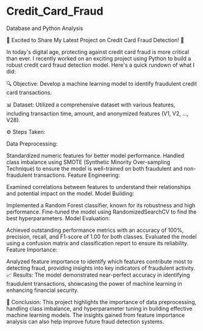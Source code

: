 # Credit_Card_Fraud
Database and Python Analysis

🚀 Excited to Share My Latest Project on Credit Card Fraud Detection! 🚀

In today's digital age, protecting against credit card fraud is more critical than ever. I recently worked on an exciting project using Python to build a robust credit card fraud detection model. Here's a quick rundown of what I did:

🔍 Objective:
Develop a machine learning model to identify fraudulent credit card transactions.

📊 Dataset:
Utilized a comprehensive dataset with various features, including transaction time, amount, and anonymized features (V1, V2, ..., V28).

⚙️ Steps Taken:

Data Preprocessing:

Standardized numeric features for better model performance.
Handled class imbalance using SMOTE (Synthetic Minority Over-sampling Technique) to ensure the model is well-trained on both fraudulent and non-fraudulent transactions.
Feature Engineering:

Examined correlations between features to understand their relationships and potential impact on the model.
Model Building:

Implemented a Random Forest classifier, known for its robustness and high performance.
Fine-tuned the model using RandomizedSearchCV to find the best hyperparameters.
Model Evaluation:

Achieved outstanding performance metrics with an accuracy of 100%, precision, recall, and F1-score of 1.00 for both classes.
Evaluated the model using a confusion matrix and classification report to ensure its reliability.
Feature Importance:

Analyzed feature importance to identify which features contribute most to detecting fraud, providing insights into key indicators of fraudulent activity.
📈 Results:
The model demonstrated near-perfect accuracy in identifying fraudulent transactions, showcasing the power of machine learning in enhancing financial security.

🌟 Conclusion:
This project highlights the importance of data preprocessing, handling class imbalance, and hyperparameter tuning in building effective machine learning models. The insights gained from feature importance analysis can also help improve future fraud detection systems.
